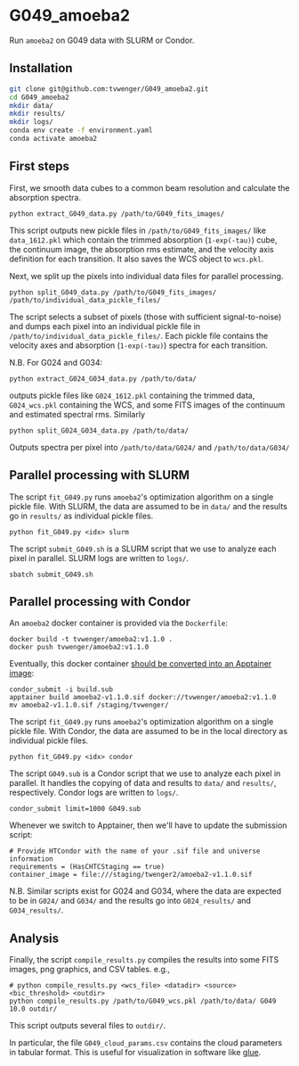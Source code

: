 # G049_amoeba2
Run `amoeba2` on G049 data with SLURM or Condor.

## Installation
```bash
git clone git@github.com:tvwenger/G049_amoeba2.git
cd G049_amoeba2
mkdir data/
mkdir results/
mkdir logs/
conda env create -f environment.yaml
conda activate amoeba2
```

## First steps
First, we smooth data cubes to a common beam resolution and calculate the absorption spectra.
```
python extract_G049_data.py /path/to/G049_fits_images/
```
This script outputs new pickle files in `/path/to/G049_fits_images/` like `data_1612.pkl` which contain the trimmed absorption (`1-exp(-tau)`) cube, the continuum image, the absorption rms estimate, and the velocity axis definition for each transition. It also saves the WCS object to `wcs.pkl`.

Next, we split up the pixels into individual data files for parallel processing.
```
python split_G049_data.py /path/to/G049_fits_images/ /path/to/individual_data_pickle_files/
```
The script selects a subset of pixels (those with sufficient signal-to-noise) and dumps each pixel into an individual pickle file in `/path/to/individual_data_pickle_files/`. Each pickle file contains the velocity axes and absorption (`1-exp(-tau)`) spectra for each transition.

N.B. For G024 and G034:
```
python extract_G024_G034_data.py /path/to/data/
```
outputs pickle files like `G024_1612.pkl` containing the trimmed data, `G024_wcs.pkl` containing the WCS, and some FITS images of the continuum and estimated spectral rms. Similarly
```
python split_G024_G034_data.py /path/to/data/
```
Outputs spectra per pixel into `/path/to/data/G024/` and `/path/to/data/G034/`

## Parallel processing with SLURM
The script `fit_G049.py` runs `amoeba2`'s optimization algorithm on a single pickle file. With SLURM, the data are assumed to be in `data/` and the results go in `results/` as individual pickle files.
```
python fit_G049.py <idx> slurm
```

The script `submit_G049.sh` is a SLURM script that we use to analyze each pixel in parallel. SLURM logs are written to `logs/`.
```
sbatch submit_G049.sh
```

## Parallel processing with Condor
An `amoeba2` docker container is provided via the `Dockerfile`:
```
docker build -t tvwenger/amoeba2:v1.1.0 .
docker push tvwenger/amoeba2:v1.1.0
```

Eventually, this docker container [should be converted into an Apptainer image](https://chtc.cs.wisc.edu/uw-research-computing/htc-docker-to-apptainer):
```
condor_submit -i build.sub
apptainer build amoeba2-v1.1.0.sif docker://tvwenger/amoeba2:v1.1.0
mv amoeba2-v1.1.0.sif /staging/tvwenger/
```

The script `fit_G049.py` runs `amoeba2`'s optimization algorithm on a single pickle file. With Condor, the data are assumed to be in the local directory as individual pickle files.
```
python fit_G049.py <idx> condor
```

The script `G049.sub` is a Condor script that we use to analyze each pixel in parallel. It handles the copying of data and results to `data/` and `results/`, respectively. Condor logs are written to `logs/`.
```
condor_submit limit=1000 G049.sub
```

Whenever we switch to Apptainer, then we'll have to update the submission script:
```
# Provide HTCondor with the name of your .sif file and universe information
requirements = (HasCHTCStaging == true)
container_image = file:///staging/twenger2/amoeba2-v1.1.0.sif
```

N.B. Similar scripts exist for G024 and G034, where the data are expected to be in `G024/` and `G034/` and the results go into `G024_results/` and `G034_results/`.

## Analysis
Finally, the script `compile_results.py` compiles the results into some FITS images, png graphics, and CSV tables. e.g.,
```
# python compile_results.py <wcs_file> <datadir> <source> <bic_threshold> <outdir>
python compile_results.py /path/to/G049_wcs.pkl /path/to/data/ G049 10.0 outdir/
```
This script outputs several files to `outdir/`.

In particular, the file `G049_cloud_params.csv` contains the cloud parameters in tabular format. This is useful for visualization in software like [glue](https://docs.glueviz.org/en/stable/).